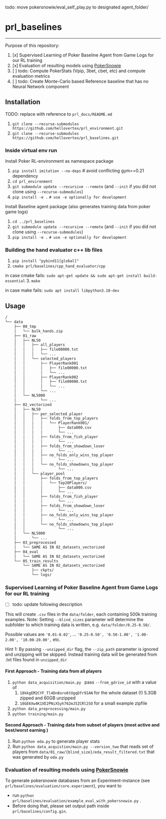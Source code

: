 todo: move pokersnowie/eval_self_play.py to designated agent_folder/
# prl_baselines

----
Purpose of this repository:
1. [x] Supervised Learning of Poker Baseline Agent from Game Logs for our RL training
2. [x] Evaluation of resulting models using [PokerSnowie](https://www.pokersnowie.com/) 
3. [ ] todo: Compute PokerStats (Vpip, 3bet, cbet, etc) and compute evaluation metrics
4. [ ] todo: Create Monte-Carlo based Reference baseline that has no Neural Network component
##  Installation

TODO: replace with reference to `prl_docs/README.md`
1. `git clone --recurse-submodules https://github.com/hellovertex/prl_environment.git`
2. `git clone --recurse-submodules https://github.com/hellovertex/prl_baselines.git`

### Inside virtual env run
Install Poker RL-environment as namespace package
1. `pip install imitation --no-deps` # avoid conflicting gym==0.21 dependency  
2. `cd prl_environment`
3. `git submodule update --recursive --remote` (and `--init` if you did not clone using `--recurse-submodules`)
4. `pip install -e .`  `# use -e optionally for development`

Install Baseline agent package (also generates training data from poker game logs)
1. `cd ../prl_baselines`
2. `git submodule update --recursive --remote` (and `--init` if you did not clone using `--recurse-submodules`)
2. `pip install -e .`  `# use -e optionally for development`

### Building the hand evaluator c++ lib files
1. `pip install "pybind11[global]"`
2. `cmake prl/baselines/cpp_hand_evaluator/cpp`

in case cmake fails:
`sudo apt-get update && sudo apt-get install build-essential`
3. `make`

in case make fails: `sudo apt install libpython3.10-dev` 



## Usage
```bash
/
└── data
    ├── 00_tmp
    │   └── bulk_hands.zip
    ├── 01_raw
    │   ├── NL50
    │   │   ├── all_players
    │   │   │   ├── file00000.txt
    │   │   │   └── ...
    │   │   └── selected_players
    │   │       ├── PlayerRank001
    │   │       │   ├── file00000.txt
    │   │       │   └── ...
    │   │       ├── PlayerRank002
    │   │       │   ├── file00000.txt
    │   │       │   └── ...
    │   │       └── ...
    │   └── NL5000
    │           └── ...
    ├── 02_vectorized
    │   ├── NL50
    │   │   ├── per_selected_player
    │   │   │   ├── folds_from_top_players
    │   │   │   │   └── PlayerRank001/
    │   │   │   │       ├── data000.csv
    │   │   │   │       └── ...
    │   │   │   ├── folds_from_fish_player
    │   │   │   │       └── ...
    │   │   │   ├── folds_from_showdown_loser
    │   │   │   │       └── ...
    │   │   │   ├── no_folds_only_wins_top_player
    │   │   │   │       └── ...
    │   │   │   └── no_folds_showdowns_top_player
    │   │   │           └── ...
    │   │   └── player_pool
    │   │       ├── folds_from_top_players
    │   │       │   └── Top20Players/
    │   │       │       ├── data000.csv
    │   │       │       └── ...
    │   │       ├── folds_from_fish_player
    │   │       │       └── ...
    │   │       ├── folds_from_showdown_loser
    │   │       │       └── ...
    │   │       ├── no_folds_only_wins_top_player
    │   │       │       └── ...
    │   │       └── no_folds_showdowns_top_player
    │   │               └── ...
    │   └── NL5000
    │       └── ...
    ├── 03_preprocessed
    │   └── SAME AS IN 02_datasets_vectorized
    ├── 04_eval
    │   └── SAME AS IN 02_datasets_vectorized
    └── 05_train_results
        └── SAME AS IN 02_datasets_vectorized
            ├── ckpts/
            └── logs/
```

### Supervised Learning of Poker Baseline Agent from Game Logs for our RL training
- [ ] todo: update following description

This will create `.csv` files in the `data/folder`, each containing 500k training examples.
Note: Setting `--blind_sizes` parameter will determine the subfolder to which training data
is written, e.g. `data/folder/0.25-0.50/`. 

Possible values are
`'0.01-0.02'`, ... `'0.25-0.50', '0.50-1.00', '1.00-2.00', '10.00-20.00',` etc.

Hint 1: By passing `--unzipped_dir` flag, the `--zip_path` parameter is ignored and unzipping will 
be skipped. Instead training data will be generated from .txt files found in `unzipped_dir`

#### First Approach - Training data from all players
1. `python data_acquisition/main.py ` pass `--from_gdrive_id` with a value of 
   1. `18kkgEM2CYF_Tl4Dn8oro6tUgqDfr9IAN` for the whole dataset (!) 5.3GB zipped and 60GB unzipped
   2. `18GE6Xw4K1XE2PNiXSyh762mJ5ZCRl2SO` for a small example zipfile
2. `python data_preprocessing/main.py `
3. `python training/main.py`

#### Second Approach - Training data from subset of players (most active and best/worst earning )
1. Run `python eda.py` to generate player stats
2. Run `python data_acquistion/main.py --version_two` that reads set of players from
   `data/01_raw/{blind_size}/eda_result_filtered.txt` that was generated by `eda.py`

### Evaluation of resulting models using [PokerSnowie](https://www.pokersnowie.com/)
To generate pokersnowie databases from an Experiment-instance (see `prl/baselines/evaluation/core.experiment`),
you want to 
- run `python prl/baselines/evaluation/example_eval_with_pokersnowie.py`
.
- Before doing that, please set output path inside `prl/baselines/config.gin`.


